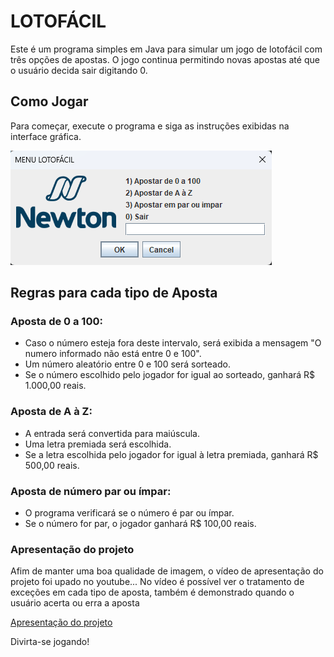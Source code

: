 # LOTOFÁCIL

Este é um programa simples em Java para simular um jogo de lotofácil com três opções de apostas. O jogo continua permitindo novas apostas até que o usuário decida sair digitando 0.

## Como Jogar

Para começar, execute o programa e siga as instruções exibidas na interface gráfica.

![Exemplo do menu](https://github.com/k4neca/LotofacilGUI/blob/main/exemplo.png)

## Regras para cada tipo de Aposta

### Aposta de 0 a 100:
- Caso o número esteja fora deste intervalo, será exibida a mensagem "O numero informado não está entre 0 e 100".
- Um número aleatório entre 0 e 100 será sorteado.
- Se o número escolhido pelo jogador for igual ao sorteado, ganhará R$ 1.000,00 reais.

### Aposta de A à Z:
- A entrada será convertida para maiúscula.
- Uma letra premiada será escolhida.
- Se a letra escolhida pelo jogador for igual à letra premiada, ganhará R$ 500,00 reais.

### Aposta de número par ou ímpar:
- O programa verificará se o número é par ou ímpar.
- Se o número for par, o jogador ganhará R$ 100,00 reais.

### Apresentação do projeto
Afim de manter uma boa qualidade de imagem, o vídeo de apresentação do projeto foi upado no youtube...
No vídeo é possível ver o tratamento de exceções em cada tipo de aposta, também é demonstrado quando o usuário acerta ou erra a aposta

[Apresentação do projeto](https://youtu.be/CdposThtyR0)


Divirta-se jogando!
